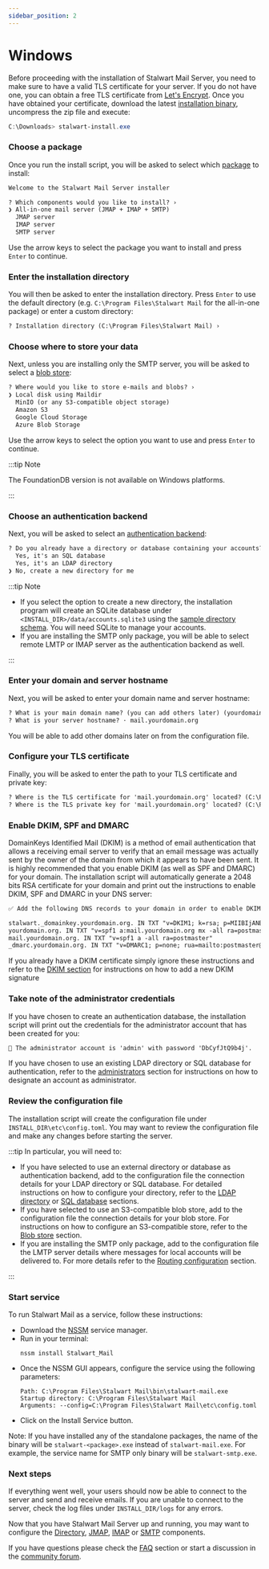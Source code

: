 ```yaml
---
sidebar_position: 2
---
```


# Windows

Before proceeding with the installation of Stalwart Mail Server, you need to make sure to have a valid TLS certificate for your server. 
If you do not have one, you can obtain a free TLS certificate from [Let's Encrypt](https://letsencrypt.org/).
Once you have obtained your certificate, download the latest [installation binary](https://github.com/stalwartlabs/mail-server/releases/latest/download/stalwart-install-x86_64-pc-windows-msvc.zip), uncompress the zip file and execute:

```powershell
C:\Downloads> stalwart-install.exe
```

### Choose a package

Once you run the install script, you will be asked to select which [package](/docs/get-started#choosing-a-package) to install:

```txt
Welcome to the Stalwart Mail Server installer

? Which components would you like to install? ›
❯ All-in-one mail server (JMAP + IMAP + SMTP)
  JMAP server
  IMAP server
  SMTP server
```

Use the arrow keys to select the package you want to install and press `Enter` to continue.

### Enter the installation directory

You will then be asked to enter the installation directory. Press `Enter` to use the default directory (e.g. `C:\Program Files\Stalwart Mail` for the all-in-one package) or enter a custom directory:

```txt
? Installation directory (C:\Program Files\Stalwart Mail) › 
```

### Choose where to store your data

Next, unless you are installing only the SMTP server, you will be asked to select a [blob store](/docs/get-started#supported-blob-stores):

```txt
? Where would you like to store e-mails and blobs? ›
❯ Local disk using Maildir
  MinIO (or any S3-compatible object storage)
  Amazon S3
  Google Cloud Storage
  Azure Blob Storage
```

Use the arrow keys to select the option you want to use and press `Enter` to continue.

:::tip Note

The FoundationDB version is not available on Windows platforms.

:::

### Choose an authentication backend

Next, you will be asked to select an [authentication backend](/docs/get-started#supported-authentication-backends):

```txt
? Do you already have a directory or database containing your accounts? ›
  Yes, it's an SQL database
  Yes, it's an LDAP directory
❯ No, create a new directory for me
```

:::tip Note

- If you select the option to create a new directory, the installation program will create an SQLite database under `<INSTALL_DIR>/data/accounts.sqlite3` using the [sample directory schema](/docs/directory/types/sql#sample-directory-schema). You will need SQLite to manage your accounts.
- If you are installing the SMTP only package, you will be able to select remote LMTP or IMAP server as the authentication backend as well.

:::

### Enter your domain and server hostname

Next, you will be asked to enter your domain name and server hostname:

```txt
? What is your main domain name? (you can add others later) (yourdomain.org) ›
? What is your server hostname? · mail.yourdomain.org
```

You will be able to add other domains later on from the configuration file.

### Configure your TLS certificate

Finally, you will be asked to enter the path to your TLS certificate and private key:

```txt
? Where is the TLS certificate for 'mail.yourdomain.org' located? (C:\Program Files\Letsencrypt\live\mail.yourdomain.org\fullchain.pem) ›
? Where is the TLS private key for 'mail.yourdomain.org' located? (C:\Program Files\Letsencrypt\live\mail.yourdomain.org\privkey.pem) ›
```

### Enable DKIM, SPF and DMARC

DomainKeys Identified Mail (DKIM) is a method of email authentication that allows a receiving email server to verify that an email message was actually sent by the owner of the domain from which it appears to have been sent. It is highly recommended that you enable DKIM (as well as SPF and DMARC) for your domain. The installation script will automatically generate a 2048 bits RSA certificate for your domain and print out the instructions to enable DKIM, SPF and DMARC in your DNS server:

```txt
✅ Add the following DNS records to your domain in order to enable DKIM, SPF and DMARC:

stalwart._domainkey.yourdomain.org. IN TXT "v=DKIM1; k=rsa; p=MIIBIjANBgkqhkiG9w0BAQEFAAOCAQ8AMIIBCgKCAQEA0esfx6olNOH0d+AO8lcOST2H/sbJ04OCDOAq0oFmGXISj8HB8DUWzqUIIfWV7GzXZq/y/4dQHcxRXN3lNGSCSG8r7H+S57nqFEjvpFeGhYdqFaXXuD6StUgHgR/Oh1P6nO4NmCvO2jgQaRvZALw7PTkf4X9wnLR+Q9I1L8fu5BuclpuoE8cBJzT+oWwvHWDbIBn4DRVNCi1sa1YWhevKgw6OCsmGIUDbAKApX4fA3O80WjF0jF0CpijAI6jibmO5Ajs6zJDlzaumnprfyz4XHIqVTBL3P2z5xA7skQjK1L8vB2ZGYWrXHiwpR5ZQ5nM8AWM5lyp2zwVxhpxFRokxkQIDAQAB"
yourdomain.org. IN TXT "v=spf1 a:mail.yourdomain.org mx -all ra=postmaster"
mail.yourdomain.org. IN TXT "v=spf1 a -all ra=postmaster"
_dmarc.yourdomain.org. IN TXT "v=DMARC1; p=none; rua=mailto:postmaster@yourdomain.org; ruf=mailto:postmaster@yourdomain.org"
```

If you already have a DKIM certificate simply ignore these instructions and refer to the [DKIM section](/docs/smtp/authentication/dkim) for instructions on how to add a new DKIM signature

### Take note of the administrator credentials

If you have chosen to create an authentication database, the installation script will print out the credentials for the administrator account that has been created for you:

```txt
🔑 The administrator account is 'admin' with password 'DbCyfJtQ9b4j'.
```

If you have chosen to use an existing LDAP directory or SQL database for authentication, refer to the [administrators](/docs/directory/users#administrators) section for instructions on how to designate an account as administrator.

### Review the configuration file

The installation script will create the configuration file under `INSTALL_DIR\etc\config.toml`. You may want to review the configuration file and make any changes before starting the server.

:::tip In particular, you will need to:

- If you have selected to use an external directory or database as authentication backend, add to the configuration file the connection details for your LDAP directory or SQL database. For detailed instructions on how to configure your directory, refer to the [LDAP directory](/docs/directory/types/ldap) or [SQL database](/docs/directory/types/sql) sections.
- If you have selected to use an S3-compatible blob store, add to the configuration file the connection details for your blob store. For instructions on how to configure an S3-compatible store, refer to the [Blob store](/docs/jmap/blob#s3-compatible-storage) section.
- If you are installing the SMTP only package, add to the configuration file the LMTP server details where messages for local accounts will be delivered to. For more details refer to the [Routing configuration](/docs/smtp/outbound/routing) section.

:::

### Start service

To run Stalwart Mail as a service, follow these instructions:

- Download the [NSSM](http://nssm.cc/download) service manager.
- Run in your terminal:
  ```
  nssm install Stalwart_Mail
  ```
- Once the NSSM GUI appears, configure the service using the following parameters:
  ```
  Path: C:\Program Files\Stalwart Mail\bin\stalwart-mail.exe
  Startup directory: C:\Program Files\Stalwart Mail
  Arguments: --config=C:\Program Files\Stalwart Mail\etc\config.toml
  ```
- Click on the Install Service button.

Note: If you have installed any of the standalone packages, the name of the binary will be `stalwart-<package>.exe` instead of `stalwart-mail.exe`. For example, the service name for SMTP only binary will be `stalwart-smtp.exe`.

### Next steps

If everything went well, your users should now be able to connect to the server and send and receive emails. If you are unable to connect to the server, check the log files under `INSTALL_DIR/logs` for any errors.

Now that you have Stalwart Mail Server up and running, you may want to configure the [Directory](/docs/directory/overview), [JMAP](/docs/jmap/overview), [IMAP](/docs/imap/overview) or [SMTP](/docs/smtp/overview) components.

If you have questions please check the [FAQ](/docs/faq) section or start a discussion in the [community forum](https://github.com/stalwartlabs/mail-server/discussions).
